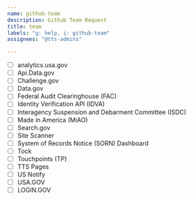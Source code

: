 ```yaml
---
name: github-team
description: Github Team Request
title: team
labels: "g: help, i: github-team"
assignees: "@tts-admins"

---
```


- [ ] analytics.usa.gov
- [ ] Api.Data.gov
- [ ] Challenge.gov
- [ ] Data.gov
- [ ] Federal Audit Clearinghouse (FAC)
- [ ] Identity Verification API (IDVA)
- [ ] Interagency Suspension and Debarment Committee (ISDC)
- [ ] Made in America (MiAO)
- [ ] Search.gov
- [ ] Site Scanner
- [ ] System of Records Notice (SORN) Dashboard
- [ ] Tock
- [ ] Touchpoints (TP)
- [ ] TTS Pages
- [ ] US Notify
- [ ] USA.GOV
- [ ] LOGIN.GOV
